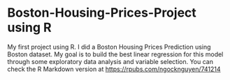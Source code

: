 # Boston-Housing-Prices-Project using R
My first project using R. I did a Boston Housing Prices Prediction using Boston dataset. My goal is to build the best linear regression for this model through some exploratory data analysis and variable selection.
You can check the R Markdown version at https://rpubs.com/ngocknguyen/741214
